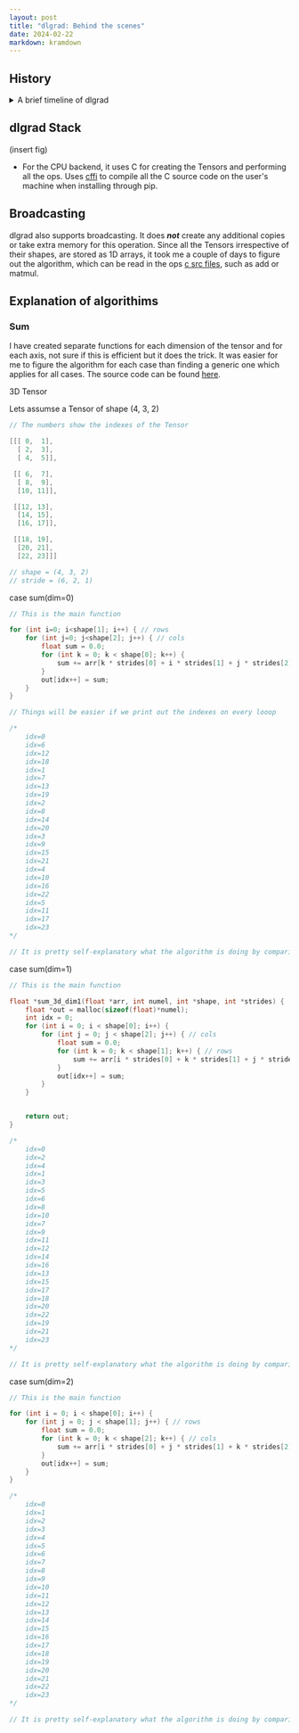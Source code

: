 ```yaml
---
layout: post
title: "dlgrad: Behind the scenes"
date: 2024-02-22
markdown: kramdown
---
```


##  History

<details>
<summary> A brief timeline of dlgrad </summary>

<ul>
<li> I started this project in 2022 with the intention of learning the fundamentals of deep learning. The initial version worked perfectly fine but was just a numpy wrapper.</li>
<li> In early 2024, I revisted the project and realised that I didnt learn or do much since most of the heavy lifting was done by numpy and this bothered me.</li>
<li> Hence, I began to rewrite dlgrad, well, in a stupid way. </li>
<li> Since, I didnt want to rely on numpy at all, I needed some way of creating the tensors. My genius idea was, let me write C code in python, compile them as a shared file (using subprocess) and load them into python. Suprisingly it worked. The rational was, I wanted *dlgrad* to be a simple pip install, and didnt want to deal with compiling C code.</li>
<li> However, it was becoming really difficult to manage tensors in C and using them in python. Things were only getting complicated as I sarted to add new ops, losses, etc. And I spent around 8 months doing this. Yea 8 months !!!</li>
<li> At this point I became frustated at myself, saddend by the fact that I am not able to do this.</li>
<li> Then I was looking at [llm.c](https://github.com/karpathy/llm.c), and I wondered, why am I complicating things. All this complexity was arising from the fact that I didnt want to compile C code when installing. But, by doing that, I will drasctically improve performance, increase speed and reduce complexity.</li>
<li> I am not worried about the time since, as Andrej Karpathy mentions in the Lex podcast, these are just scar tissues. I have learnt from the mistake and hopefully will not repeat it in the future :). Hence, the lesson learnt here is that,      
    <ul>
        <li> <b> Don't complicate things. </b> </li>
        <li> <b> Before starting out on a project, layout a plan, figure out how you are going to do things beforehand, so that in the future, after putting so much effort on something, it should not come to a hault, because, you didnt think it through enough. </b> </li>
    </ul>
</li>
</ul>
</details>


## dlgrad Stack

(insert fig)

- For the CPU backend, it uses C for creating the Tensors and performing all the ops. Uses [cffi](https://cffi.readthedocs.io/en/stable/) to compile all the C source code on the user's machine when installing through pip.

## Broadcasting

dlgrad also supports broadcasting. It does <i><b>not</b></i> create any additional copies or take extra memory for this operation. Since all the Tensors irrespective of their shapes, are stored as 1D arrays, it took me a couple of days to figure out the algorithm, which can be read in the ops [c src files](https://github.com/NavneetKanna/dlgrad/tree/main/dlgrad/src/c), such as add or matmul.


## Explanation of algorithims

### Sum

I have created separate functions for each dimension of the tensor and for each axis, not sure if this is efficient but it does the trick. It was easier for me to figure the algorithm for each case than finding a generic one which applies for all cases. The source code can be found [here](https://github.com/NavneetKanna/dlgrad/blob/main/dlgrad/src/c/sum.c).

3D Tensor

Lets assumse a Tensor of shape (4, 3, 2)

```c
// The numbers show the indexes of the Tensor

[[[ 0,  1],
  [ 2,  3],
  [ 4,  5]],

 [[ 6,  7],
  [ 8,  9],
  [10, 11]],

 [[12, 13],
  [14, 15],
  [16, 17]],

 [[18, 19],
  [20, 21],
  [22, 23]]]

// shape = (4, 3, 2)
// stride = (6, 2, 1)
```

case sum(dim=0)
```c
// This is the main function 

for (int i=0; i<shape[1]; i++) { // rows
    for (int j=0; j<shape[2]; j++) { // cols
        float sum = 0.0;
        for (int k = 0; k < shape[0]; k++) {
            sum += arr[k * strides[0] + i * strides[1] + j * strides[2]];
        }
        out[idx++] = sum;
    }
}

// Things will be easier if we print out the indexes on every looop

/*
    idx=0
    idx=6
    idx=12
    idx=18
    idx=1
    idx=7
    idx=13
    idx=19
    idx=2
    idx=8
    idx=14
    idx=20
    idx=3
    idx=9
    idx=15
    idx=21
    idx=4
    idx=10
    idx=16
    idx=22
    idx=5
    idx=11
    idx=17
    idx=23
*/

// It is pretty self-explanatory what the algorithm is doing by comparing the idx values with the array shown above.
```

case sum(dim=1)
```c
// This is the main function 

float *sum_3d_dim1(float *arr, int numel, int *shape, int *strides) {
    float *out = malloc(sizeof(float)*numel);
    int idx = 0;
    for (int i = 0; i < shape[0]; i++) {
        for (int j = 0; j < shape[2]; j++) { // cols
            float sum = 0.0;
            for (int k = 0; k < shape[1]; k++) { // rows
                sum += arr[i * strides[0] + k * strides[1] + j * strides[2]];
            }
            out[idx++] = sum;
        }
    }


    return out;
}

/*
    idx=0
    idx=2
    idx=4
    idx=1
    idx=3
    idx=5
    idx=6
    idx=8
    idx=10
    idx=7
    idx=9
    idx=11
    idx=12
    idx=14
    idx=16
    idx=13
    idx=15
    idx=17
    idx=18
    idx=20
    idx=22
    idx=19
    idx=21
    idx=23
*/

// It is pretty self-explanatory what the algorithm is doing by comparing the idx values with the array shown above.
```

case sum(dim=2)
```c
// This is the main function 

for (int i = 0; i < shape[0]; i++) {
    for (int j = 0; j < shape[1]; j++) { // rows
        float sum = 0.0;
        for (int k = 0; k < shape[2]; k++) { // cols
            sum += arr[i * strides[0] + j * strides[1] + k * strides[2]];
        }
        out[idx++] = sum;
    }
}

/*
    idx=0
    idx=1
    idx=2
    idx=3
    idx=4
    idx=5
    idx=6
    idx=7
    idx=8
    idx=9
    idx=10
    idx=11
    idx=12
    idx=13
    idx=14
    idx=15
    idx=16
    idx=17
    idx=18
    idx=19
    idx=20
    idx=21
    idx=22
    idx=23
*/

// It is pretty self-explanatory what the algorithm is doing by comparing the idx values with the array shown above.
```